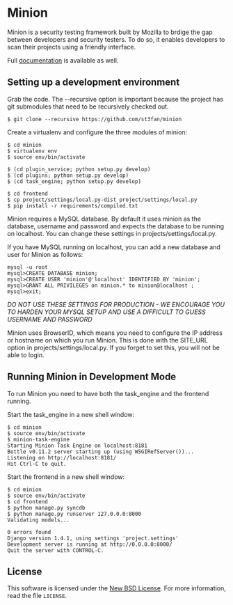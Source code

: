 Minion
=======

Minion is a security testing framework built by Mozilla to brdige the gap between developers and security testers. To do so, it enables developers to scan their projects using a friendly interface.

Full [documentation][docs] is available as well.

[docs]: http://rtfd.org/

Setting up a development environment
------------------------------------

Grab the code. The --recursive option is important because the project has git submodules that need to be recursively checked out.

    $ git clone --recursive https://github.com/st3fan/minion

Create a virtualenv and configure the three modules of minion:

    $ cd minion
    $ virtualenv env
    $ source env/bin/activate

    $ (cd plugin_service; python setup.py develop)
    $ (cd plugins; python setup.py develop)
    $ (cd task_engine; python setup.py develop)

    $ cd frontend
    $ cp project/settings/local.py-dist project/settings/local.py
    $ pip install -r requirements/compiled.txt

Minion requires a MySQL database. By default it uses minion as the database, username and password and expects the database to be running on localhost. You can change these settings in projects/settings/local.py.

If you have MySQL running on localhost, you can add a new database and user for Minion as follows:

    mysql -u root
    mysql>CREATE DATABASE minion;
    mysql>CREATE USER 'minion'@'localhost' IDENTIFIED BY 'minion';
    mysql>GRANT ALL PRIVILEGES on minion.* to minion@localhost ;
    mysql>exit;

*DO NOT USE THESE SETTINGS FOR PRODUCTION - WE ENCOURAGE YOU TO HARDEN YOUR MYSQL SETUP AND USE A DIFFICULT TO GUESS USERNAME AND PASSWORD*

Minion uses BrowserID, which means you need to configure the IP address or hostname on which you run Minion. This is done with the SITE_URL option in projects/settings/local.py. If you forget to set this, you will not be able to login.

Running Minion in Development Mode
----------------------------------

To run Minion you need to have both the task_engine and the frontend running.

Start the task_engine in a new shell window:

    $ cd minion
    $ source env/bin/activate
    $ minion-task-engine
    Starting Minion Task Engine on localhost:8181
    Bottle v0.11.2 server starting up (using WSGIRefServer())...
    Listening on http://localhost:8181/
    Hit Ctrl-C to quit.

Start the frontend in a new shell window:

    $ cd minion
    $ source env/bin/activate
    $ cd frontend
    $ python manage.py syncdb
    $ python manage.py runserver 127.0.0.0:8000
    Validating models...

    0 errors found
    Django version 1.4.1, using settings 'project.settings'
    Development server is running at http://0.0.0.0:8000/
    Quit the server with CONTROL-C.

License
-------
This software is licensed under the [New BSD License][BSD]. For more
information, read the file ``LICENSE``.

[BSD]: http://creativecommons.org/licenses/BSD/
